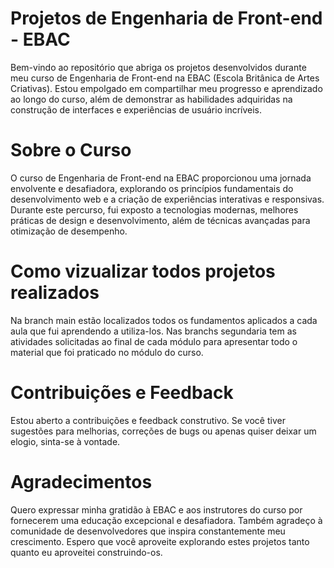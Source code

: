 # Projetos de Engenharia de Front-end - EBAC
Bem-vindo ao repositório que abriga os projetos desenvolvidos durante meu curso de Engenharia de Front-end na EBAC (Escola Britânica de Artes Criativas). Estou empolgado em compartilhar meu progresso e aprendizado ao longo do curso, além de demonstrar as habilidades adquiridas na construção de interfaces e experiências de usuário incríveis.

# Sobre o Curso
O curso de Engenharia de Front-end na EBAC proporcionou uma jornada envolvente e desafiadora, explorando os princípios fundamentais do desenvolvimento web e a criação de experiências interativas e responsivas. Durante este percurso, fui exposto a tecnologias modernas, melhores práticas de design e desenvolvimento, além de técnicas avançadas para otimização de desempenho.

# Como vizualizar todos projetos realizados
Na branch main estão localizados todos os fundamentos aplicados a cada aula que fui aprendendo a utiliza-los. Nas branchs segundaria tem as atividades solicitadas ao final de cada módulo para apresentar todo o material que foi praticado no módulo do curso. 

# Contribuições e Feedback
Estou aberto a contribuições e feedback construtivo. Se você tiver sugestões para melhorias, correções de bugs ou apenas quiser deixar um elogio, sinta-se à vontade. 

# Agradecimentos
Quero expressar minha gratidão à EBAC e aos instrutores do curso por fornecerem uma educação excepcional e desafiadora. Também agradeço à comunidade de desenvolvedores que inspira constantemente meu crescimento.
Espero que você aproveite explorando estes projetos tanto quanto eu aproveitei construindo-os.